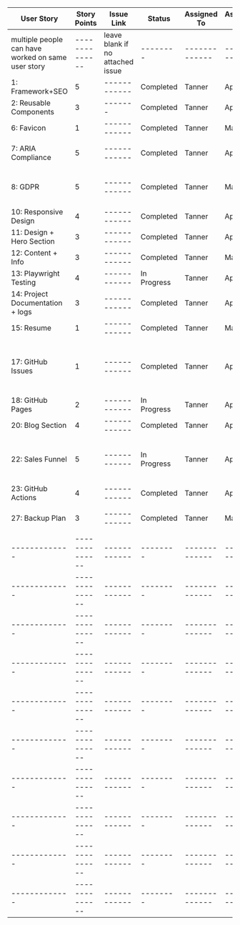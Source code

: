 | User Story | Story Points | Issue Link | Status | Assigned To | Assigned On | Completed On | Status Notes |
|-------------|--------------|------------|--------|-------------|-------------|--------------|--------------|
|multiple people can have worked on same user story|--------------|leave blank if no attached issue|--------|-------------|-------------|------------|optional|
|1: Framework+SEO|5|------------|Completed|Tanner|April 18|April 27|--------------|
|2: Reusable Components|3|-------|Completed|Tanner|April 18|April 27|--------------|
|6: Favicon|1|------------|Completed|Tanner|May 6|May 6|--------------|
|7: ARIA Compliance|5|------------|Completed|Tanner|April 19|April 27|This was for the navbar|--------------|
|8: GDPR|5|------------|Completed|Tanner|May 5|May 6|Privacy Policy Popup + Page|--------------|
|10: Responsive Design|4|------------|Completed|Tanner|April 18|April 28|--------------|--------------|
|11: Design + Hero Section|3|------------|Completed|Tanner|April 26|April 28|--------------|--------------|
|12: Content + Info|3|------------|Completed|Tanner|May 5|May 6|--------------|--------------|
|13: Playwright Testing|4|------------|In Progress|Tanner|April 18|Now|--------------|--------------|
|14: Project Documentation + logs|3|------------|Completed|Tanner|April 10|April 12|--------------|--------------|
|15: Resume|1|------------|Completed|Tanner|May 6|May 7|--------------|--------------|
|17: GitHub Issues|1|------------|Completed|Tanner|April 10|April 12|I set up project board with stages (no issue templates)|--------------|
|18: GitHub Pages|2|------------|In Progress|Tanner|April 10|Now|--------------|--------------|
|20: Blog Section|4|------------|Completed|Tanner|April 18|April 27|--------------|--------------|
|22: Sales Funnel|5|------------|In Progress|Tanner|April 18|Now|Still creating playwright tests for each step|--------------|
|23: GitHub Actions|4|------------|Completed|Tanner|April 10|May 5|--------------|--------------|
|27: Backup Plan|3|------------|Completed|Tanner|May 6|May 6|In our project's wiki|--------------|
|-------------|--------------|------------|--------|-------------|-------------|--------------|--------------|--------------|
|-------------|--------------|------------|--------|-------------|-------------|--------------|--------------|--------------|
|-------------|--------------|------------|--------|-------------|-------------|--------------|--------------|--------------|
|-------------|--------------|------------|--------|-------------|-------------|--------------|--------------|--------------|
|-------------|--------------|------------|--------|-------------|-------------|--------------|--------------|--------------|
|-------------|--------------|------------|--------|-------------|-------------|--------------|--------------|--------------|
|-------------|--------------|------------|--------|-------------|-------------|--------------|--------------|--------------|
|-------------|--------------|------------|--------|-------------|-------------|--------------|--------------|--------------|
|-------------|--------------|------------|--------|-------------|-------------|--------------|--------------|--------------|
|-------------|--------------|------------|--------|-------------|-------------|--------------|--------------|--------------|
